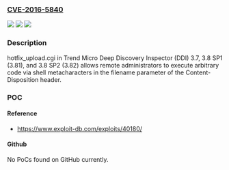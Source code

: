 ### [CVE-2016-5840](https://cve.mitre.org/cgi-bin/cvename.cgi?name=CVE-2016-5840)
![](https://img.shields.io/static/v1?label=Product&message=n%2Fa&color=blue)
![](https://img.shields.io/static/v1?label=Version&message=n%2Fa&color=blue)
![](https://img.shields.io/static/v1?label=Vulnerability&message=n%2Fa&color=brighgreen)

### Description

hotfix_upload.cgi in Trend Micro Deep Discovery Inspector (DDI) 3.7, 3.8 SP1 (3.81), and 3.8 SP2 (3.82) allows remote administrators to execute arbitrary code via shell metacharacters in the filename parameter of the Content-Disposition header.

### POC

#### Reference
- https://www.exploit-db.com/exploits/40180/

#### Github
No PoCs found on GitHub currently.

